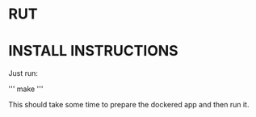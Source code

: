 # RUT

INSTALL INSTRUCTIONS
====================
Just run:

'''
make
'''

This should take some time to prepare the dockered app and then run it.

